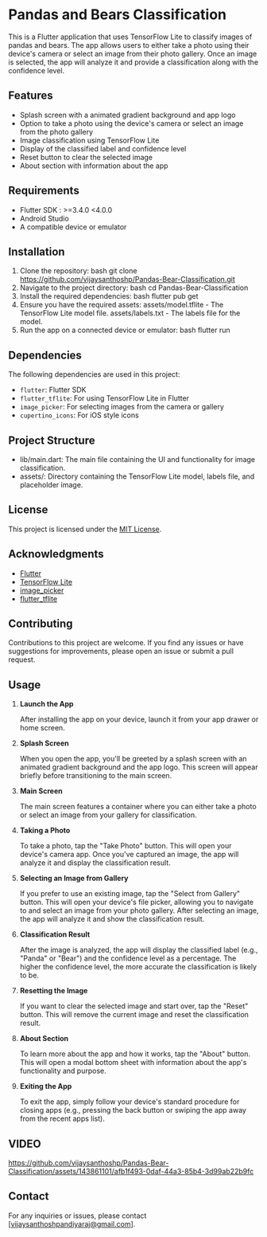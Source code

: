 # Pandas and Bears Classification

This is a Flutter application that uses TensorFlow Lite to classify images of pandas and bears. The app allows users to either take a photo using their device's camera or select an image from their photo gallery. Once an image is selected, the app will analyze it and provide a classification along with the confidence level.

## Features

- Splash screen with a animated gradient background and app logo
- Option to take a photo using the device's camera or select an image from the photo gallery
- Image classification using TensorFlow Lite
- Display of the classified label and confidence level
- Reset button to clear the selected image
- About section with information about the app

## Requirements

- Flutter SDK : >=3.4.0 <4.0.0
- Android Studio 
- A compatible device or emulator

## Installation

1. Clone the repository:
    bash
    git clone https://github.com/vijaysanthoshp/Pandas-Bear-Classification.git
3. Navigate to the project directory:
   bash
   cd Pandas-Bear-Classification
5. Install the required dependencies:
   bash
   flutter pub get
7. Ensure you have the required assets:
   assets/model.tflite - The TensorFlow Lite model file.
   assets/labels.txt - The labels file for the model.   
8. Run the app on a connected device or emulator:
   bash
   flutter run
   
## Dependencies

The following dependencies are used in this project:
- `flutter`: Flutter SDK
- `flutter_tflite`: For using TensorFlow Lite in Flutter
- `image_picker`: For selecting images from the camera or gallery
- `cupertino_icons`: For iOS style icons

## Project Structure
- lib/main.dart: The main file containing the UI and functionality for image classification.
- assets/: Directory containing the TensorFlow Lite model, labels file, and placeholder image.

## License

This project is licensed under the [MIT License](LICENSE).

## Acknowledgments

- [Flutter](https://flutter.dev/)
- [TensorFlow Lite](https://www.tensorflow.org/lite)
- [image_picker](https://pub.dev/packages/image_picker)
- [flutter_tflite](https://pub.dev/packages/flutter_tflite)

## Contributing

Contributions to this project are welcome. If you find any issues or have suggestions for improvements, please open an issue or submit a pull request.  

## Usage

1. **Launch the App**

   After installing the app on your device, launch it from your app drawer or home screen.

2. **Splash Screen**

   When you open the app, you'll be greeted by a splash screen with an animated gradient background and the app logo. This screen will appear briefly before transitioning to the main screen.

3. **Main Screen**

   The main screen features a container where you can either take a photo or select an image from your gallery for classification.

4. **Taking a Photo**

   To take a photo, tap the "Take Photo" button. This will open your device's camera app. Once you've captured an image, the app will analyze it and display the classification result.

5. **Selecting an Image from Gallery**

   If you prefer to use an existing image, tap the "Select from Gallery" button. This will open your device's file picker, allowing you to navigate to and select an image from your photo gallery. After selecting an image, the app will analyze it and show the classification result.

6. **Classification Result**

   After the image is analyzed, the app will display the classified label (e.g., "Panda" or "Bear") and the confidence level as a percentage. The higher the confidence level, the more accurate the classification is likely to be.

7. **Resetting the Image**

   If you want to clear the selected image and start over, tap the "Reset" button. This will remove the current image and reset the classification result.

8. **About Section**

   To learn more about the app and how it works, tap the "About" button. This will open a modal bottom sheet with information about the app's functionality and purpose.

9. **Exiting the App**

   To exit the app, simply follow your device's standard procedure for closing apps (e.g., pressing the back button or swiping the app away from the recent apps list).
   
## VIDEO

https://github.com/vijaysanthoshp/Pandas-Bear-Classification/assets/143861101/afb1f493-0daf-44a3-85b4-3d99ab22b9fc

## Contact
For any inquiries or issues, please contact [vijaysanthoshpandiyaraj@gmail.com].

